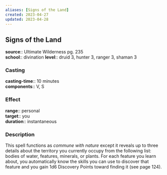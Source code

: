 ```yaml
---
aliases: [Signs of the Land]
created: 2023-04-27
updated: 2023-04-28
---
```


## Signs of the Land

**source**:: Ultimate Wilderness pg. 235  
**school**:: divination
**level**:: druid 3, hunter 3, ranger 3, shaman 3

### Casting

**casting-time**:: 10 minutes  
**components**:: V, S

### Effect

**range**:: personal  
**target**:: you  
**duration**:: instantaneous

### Description

This spell functions as *commune with nature* except it reveals up to three details about the territory you currently occupy from the following list: bodies of water, features, minerals, or plants. For each feature you learn about, you automatically know the skills you can use to discover that feature and you gain 1d6 Discovery Points toward finding it (see page 124).
